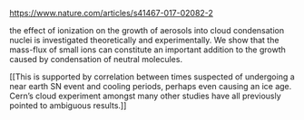 https://www.nature.com/articles/s41467-017-02082-2

the effect of ionization on the growth of aerosols into cloud condensation nuclei is investigated theoretically and experimentally. We show that the mass-flux of small ions can constitute an important addition to the growth caused by condensation of neutral molecules.

  
  

[[This is supported by correlation between times suspected of undergoing a near earth SN event and cooling periods, perhaps even causing an ice age. Cern’s cloud experiment amongst many other studies have all previously pointed to ambiguous results.]]
